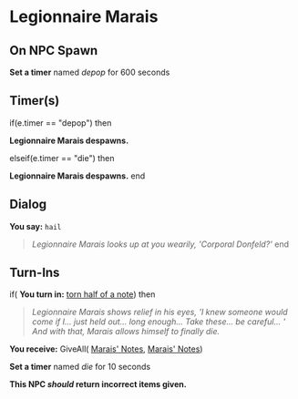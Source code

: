 # Legionnaire Marais
## On NPC Spawn

**Set a timer** named *depop* for 600 seconds
## Timer(s)

if(e.timer == "depop") then


**Legionnaire Marais despawns.**

elseif(e.timer == "die") then


**Legionnaire Marais despawns.**
end

## Dialog

**You say:** `hail`



>*Legionnaire Marais looks up at you wearily, 'Corporal Donfeld?'*
end

## Turn-Ins





if( **You turn in:** [torn half of a note](/item/18332)) then 


>*Legionnaire Marais shows relief in his eyes, 'I knew someone would come if I... just held out... long enough... Take these... be careful... ' And with that, Marais allows himself to finally die.*


 **You receive:** GiveAll( [Marais' Notes](/item/18334), [Marais' Notes](/item/18333)) 


**Set a timer** named *die* for 10 seconds

**This NPC *should* return incorrect items given.**
